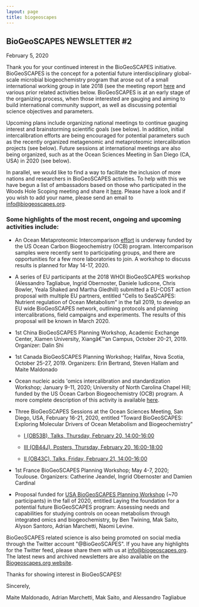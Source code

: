 ```yaml
---
layout: page
title: biogeoscapes
---
```

## BioGeoSCAPES NEWSLETTER #2

February 5, 2020

Thank you for your continued interest in the BioGeoSCAPES initiative. 
BioGeoSCAPES is the concept for a potential future interdisciplinary 
global-scale microbial biogeochemistry program that arose out of a small 
international working group in late 2018 (see the meeting report [here](<https://www.biogeoscapes.org/>) 
and various prior related activities below. BioGeoSCAPES is at an early stage of 
the organizing process, when those interested are gauging and aiming to 
build international community support, as well as discussing potential 
science objectives and parameters.

Upcoming plans include organizing national meetings to continue gauging 
interest and brainstorming scientific goals (see below). In addition, 
initial intercalibration efforts are being encouraged for potential 
parameters such as the recently organized metagenomic and metaproteomic 
intercalibration projects (see below). Future sessions at international 
meetings are also being organized, such as at the Ocean Sciences Meeting 
in San Diego (CA, USA) in 2020 (see below).

In parallel, we would like to find a way to facilitate the inclusion of 
more nations and researchers in BioGeoSCAPES activities. To help with 
this we have begun a list of ambassadors based on those who participated 
in the Woods Hole Scoping meeting and share it [here](https://docs.google.com/spreadsheets/u/0/d/1dG2Manobov6d5tuhU4QFWceCZGm9HQIkQz_Gyb435TQ/htmlview).
Please have a look and if you wish to add your name, please send an 
email to info@biogeoscapes.org.

### Some highlights of the most recent, ongoing and upcoming activities include:

- An Ocean Metaproteomic Intercomparison [effort](https://www.us-ocb.org/intercomparison-and-intercalibration-metaproteomics/) 
is underway funded by the US Ocean Carbon Biogeochemistry (OCB) program. 
Intercomparison samples were recently sent to participating groups, and 
there are opportunities for a few more laboratories to join. A workshop 
to discuss results is planned for May 14-17, 2020.

- A series of EU participants at the 2018 WHOI BioGeoSCAPES workshop 
(Alessandro Tagliabue, Ingrid Obernoster, Daniele Iudicone, Chris 
Bowler, Yeala Shaked and Martha Gledhill) submitted a EU-COST action 
proposal with multiple EU partners, entitled "Cells to SeaSCAPES: 
Nutrient regulation of Ocean Metabolism" in the fall 2019, to develop 
an EU wide BioGeoSCAPES network, outlining protocols and planning 
intercalibrations, field campaigns and experiments. The results of this 
proposal will be known in March 2020.

- 1st China BioGeoSCAPES Planning Workshop, Academic Exchange Center, 
Xiamen University, Xiangâ€™an Campus, October 20-21, 2019. Organizer: 
Dalin Shi

- 1st Canada BioGeoSCAPES Planning Workshop; Halifax, Nova Scotia, 
October 25-27, 2019.  Organizers: Erin Bertrand, Steven Hallam and Maite 
Maldonado

- Ocean nucleic acids 'omics intercalibration and standardization 
Workshop; January 9-11, 2020; University of North Carolina Chapel Hill; 
funded by the US Ocean Carbon Biogeochemistry (OCB) program. A more 
complete description of this activity is available [here](https://www.us-ocb.org/ocean-nucleic-acids-omics-workshop/).

- Three BioGeoSCAPES Sessions at the Ocean Sciences Meeting, San Diego, 
USA, February 16-21, 2020, entitled "Toward BioGeoSCAPES: Exploring 
Molecular Drivers of Ocean Metabolism and Biogeochemistry"

  - [I (OB53B), Talks, Thursday, February 20, 14:00-16:00](https://agu.confex.com/agu/osm20/prelim.cgi/Session/93195)

  - [III (OB44J), Posters, Thursday, February 20, 16:00-18:00 ](https://agu.confex.com/agu/osm20/prelim.cgi/Session/84717)

  - [II (OB43C), Talks, Friday, February 21, 14:00-16:00](https://agu.confex.com/agu/osm20/prelim.cgi/Session/93199)

- 1st France BioGeoSCAPES Planning Workshop; May 4-7, 2020; Toulouse. Organizers: Catherine Jeandel, Ingrid Obernoster and Damien Cardinal

- Proposal funded for [USA BioGeoSCAPES Planning Workshop](https://www.us-ocb.org/ocb-scoping-workshop-laying-the-foundation-for-a-potential-future-biogeoscapes-program/)
(~70 participants) in the fall of 2020, entitled Laying the foundation 
for a potential future BioGeoSCAPES program: Assessing needs and 
capabilities for studying controls on ocean metabolism through 
integrated omics and biogeochemistry, by Ben Twining, Mak Saito, Alyson 
Santoro, Adrian Marchetti, Naomi Levine.

BioGeoSCAPES related science is also being promoted on social media 
through the Twitter account "@BioGeoSCAPES". If you have any highlights 
for the Twitter feed, please share them with us at 
info@biogeoscapes.org. The latest news and archived newsletters are also 
available on the [Biogeoscapes.org website](https://www.biogeoscapes.org/).

Thanks for showing interest in BioGeoSCAPES!

Sincerely,

Maite Maldonado, Adrian Marchetti, Mak Saito, and Alessandro Tagliabue
